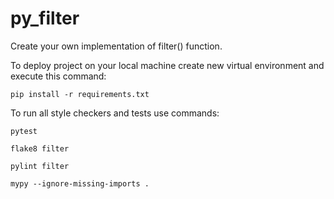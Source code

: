 # py_filter

Create your own implementation of filter() function.

To deploy project on your local machine create new virtual environment and execute this command:

`pip install -r requirements.txt`

To run all style checkers and tests use commands:

`pytest `

`flake8 filter`

`pylint filter`

`mypy --ignore-missing-imports .`
